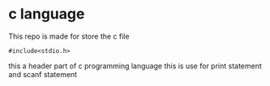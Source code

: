 # c language
This repo is made for store the c file 

```shell
#include<stdio.h>
```
this a header part of c programming language this is use for print statement and scanf statement 
